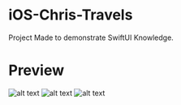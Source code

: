 # iOS-Chris-Travels
Project Made to demonstrate SwiftUI Knowledge.

# Preview
![alt text](https://github.com/renatomateusx/iOS-Chris-Travels/blo/[master]/1.png?raw=true)
![alt text](https://github.com/renatomateusx/iOS-Chris-Travels/blo/[master]/2.png?raw=true)
![alt text](https://github.com/renatomateusx/iOS-Chris-Travels/blo/[master]/3.png?raw=true)
